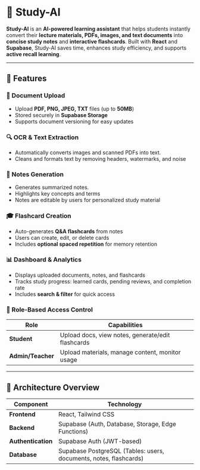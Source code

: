 # 🧠 Study-AI

**Study-AI** is an **AI-powered learning assistant** that helps students instantly convert their **lecture materials, PDFs, images, and text documents** into **concise study notes** and **interactive flashcards**.
Built with **React** and **Supabase**, Study-AI saves time, enhances study efficiency, and supports **active recall learning**.

---

## 🚀 Features

### 📄 Document Upload

* Upload **PDF, PNG, JPEG, TXT** files (up to **50MB**)
* Stored securely in **Supabase Storage**
* Supports document versioning for easy updates

### 🔍 OCR & Text Extraction

* Automatically converts images and scanned PDFs into text.
* Cleans and formats text by removing headers, watermarks, and noise

### 📝 Notes Generation

* Generates summarized notes.
* Highlights key concepts and terms
* Notes are editable by users for personalized study material

### 🎓 Flashcard Creation

* Auto-generates **Q&A flashcards** from notes
* Users can create, edit, or delete cards
* Includes **optional spaced repetition** for memory retention

### 📊 Dashboard & Analytics

* Displays uploaded documents, notes, and flashcards
* Tracks study progress: learned cards, pending reviews, and completion rate
* Includes **search & filter** for quick access

### 🔐 Role-Based Access Control

| Role              | Capabilities                                      |
| ----------------- | ------------------------------------------------- |
| **Student**       | Upload docs, view notes, generate/edit flashcards |
| **Admin/Teacher** | Upload materials, manage content, monitor usage   |

---

## 🧩 Architecture Overview

| Component          | Technology                                                            |
| ------------------ | --------------------------------------------------------------------- |
| **Frontend**       | React, Tailwind CSS                                                   |
| **Backend**        | Supabase (Auth, Database, Storage, Edge Functions)                    |
| **Authentication** | Supabase Auth (JWT-based)                                             |
| **Database**       | Supabase PostgreSQL (Tables: users, documents, notes, flashcards)     |

